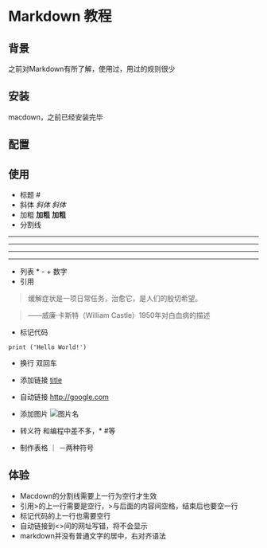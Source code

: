 # Markdown 教程

## 背景
之前对Markdown有所了解，使用过，用过的规则很少
## 安装
macdown，之前已经安装完毕
## 配置

## 使用
- 标题 #
- 斜体 *斜体* _斜体_
- 加粗 **加粗** __加粗__
- 分割线 

***   

* * *   

___  

_ _ _
- 列表 * - + 数字
- 引用

> 缓解症状是一项日常任务，治愈它，是人们的殷切希望。

> ——威廉·卡斯特（William Castle）1950年对白血病的描述  

- 标记代码

```
print ('Hello World!')

```
- 换行  双回车
- 添加链接 [title](link)
- 自动链接 
<http://google.com>

- 添加图片 ![图片名](图片链接)
- 转义符 和编程中差不多，\* \#等
- 制作表格 ｜ －两种符号
## 体验
+ Macdown的分割线需要上一行为空行才生效
+ 引用>的上一行需要是空行，>与后面的内容间空格，结束后也要空一行
+ 标记代码的上一行也需要空行
+ 自动链接到<>间的网址写错，将不会显示
+ markdown并没有普通文字的居中，右对齐语法

